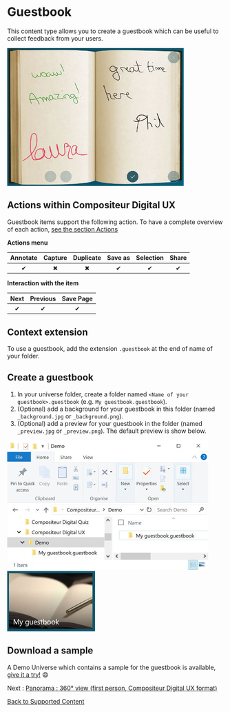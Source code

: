 # Guestbook

This content type allows you to create a guestbook which can be useful to collect feedback from your users.

![Guestbook displayed within Compositeur Digital UX](../../img/content_guestbook.JPG)

## Actions within Compositeur Digital UX

Guestbook items support the following action. To have a complete overview of each action, [see the section Actions](actions.md)

**Actions menu**

| Annotate | Capture  | Duplicate | Save as  | Selection | Share    |
|:--------:|:--------:|:---------:|:--------:|:---------:|:--------:|
| &#x2714; | &#x2716; | &#x2716;  | &#x2714; | &#x2714;  | &#x2714; |

**Interaction with the item**

| Next     | Previous | Save Page |
|:--------:|:--------:|:---------:|
| &#x2714; | &#x2714; | &#x2714;  |

## Context extension

To use a guestbook, add the extension `.guestbook` at the end of name of your folder.

## Create a guestbook

1. In your universe folder, create a folder named `<Name of your guestbook>.guestbook` (e.g. `My guestbook.guestbook`).
2. (Optional) add a background for your guestbook in this folder (named `_background.jpg` or `_background.png`).
3. (Optional) add a preview for your guestbook in the folder (named `_preview.jpg` or `_preview.png`). The default preview is show below.

![Guestbook folder](../../img/content_guestbook_folder.JPG) ![Guestbook preview](../../img/content_guestbook_preview.JPG)

## Download a sample

A Demo Universe which contains a sample for the guestbook is available, [give it a try!](../Demo-Universe.zip) &#x1f604;

Next : [Panorama : 360° view (first person, Compositeur Digital UX format)](panorama.md)

[Back to Supported Content](index.md)
